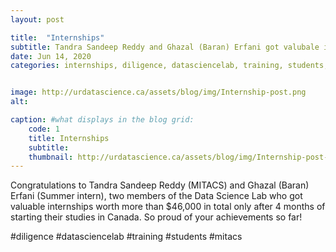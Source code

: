 ```yaml
---
layout: post

title:  "Internships"
subtitle: Tandra Sandeep Reddy and Ghazal (Baran) Erfani got valubale internships.
date: Jun 14, 2020
categories: internships, diligence, datasciencelab, training, students, mitacs


image: http://urdatascience.ca/assets/blog/img/Internship-post.png
alt: 

caption: #what displays in the blog grid:
    code: 1
    title: Internships
    subtitle: 
    thumbnail: http://urdatascience.ca/assets/blog/img/Internship-post-sqr.png
---
```


Congratulations to Tandra Sandeep Reddy (MITACS) and Ghazal (Baran) Erfani (Summer intern), two members of the Data Science Lab who got valuable internships worth more than $46,000 in total only after 4 months of starting their studies in Canada. So proud of your achievements so far!

#diligence #datasciencelab #training #students #mitacs

